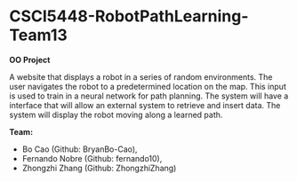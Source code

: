 # CSCI5448-RobotPathLearning-Team13
**OO Project**

A website that displays a robot in a series of random environments. The user navigates the robot to a predetermined location on the map. This input is used to train in a neural network for path planning. The system will have a interface that will allow an external system to retrieve and insert data. The system will display the robot moving along a learned path.

**Team:**     
* Bo Cao          (Github: BryanBo-Cao),
* Fernando Nobre  (Github: fernando10),
* Zhongzhi Zhang  (Github: ZhongzhiZhang)

